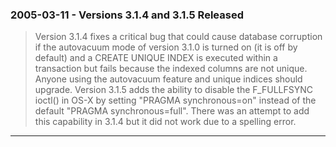 ### 2005\-03\-11 \- Versions 3\.1\.4 and 3\.1\.5 Released


> Version 3\.1\.4 fixes a critical bug that could cause database corruption
>  if the autovacuum mode of version 3\.1\.0 is turned on (it is off by
>  default) and a CREATE UNIQUE INDEX is executed within a transaction but
>  fails because the indexed columns are not unique. Anyone using the
>  autovacuum feature and unique indices should upgrade.
>  Version 3\.1\.5 adds the ability to disable
>  the F\_FULLFSYNC ioctl() in OS\-X by setting "PRAGMA synchronous\=on" instead
>  of the default "PRAGMA synchronous\=full". There was an attempt to add
>  this capability in 3\.1\.4 but it did not work due to a spelling error.



---

